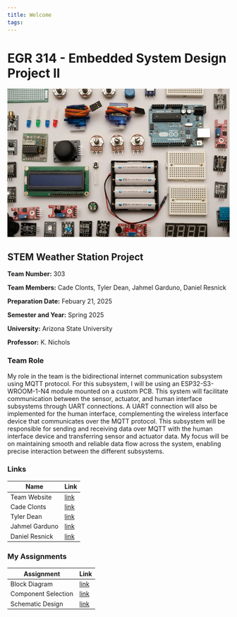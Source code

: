 ```yaml
---
title: Welcome
tags:
---
```


# EGR 314 - Embedded System Design Project II

![](learn-embedded-system-design.jpg)

## STEM Weather Station Project

**Team Number:** 303  

**Team Members:** Cade Clonts, Tyler Dean, Jahmel Garduno, Daniel Resnick

**Preparation Date:** Febuary 21, 2025  

**Semester and Year:** Spring 2025  

**University:** Arizona State University 

**Professor:** K. Nichols

### __Team Role__
My role in the team is the bidirectional internet communication subsystem using MQTT protocol. For this subsystem, I will be using an ESP32-S3-WROOM-1-N4 module mounted on a custom PCB. This system will facilitate communication between the sensor, actuator, and human interface subsystems through UART connections. A UART connection will also be implemented for the human interface, complementing the wireless interface device that communicates over the MQTT protocol. This subsystem will be responsible for sending and receiving data over MQTT with the human interface device and transferring sensor and actuator data. My focus will be on maintaining smooth and reliable data flow across the system, enabling precise interaction between the different subsystems.

### __Links__
Name | Link
-----|------------
Team Website   | [link](https://egr314-2025-s-303.github.io/EGR314-2025-S-303/)
Cade Clonts   | [link](https://cclonts2.github.io/)
Tyler Dean | [link](https://ty-357.github.io/)
Jahmel Garduno | [link](https://jahmelg10.github.io/)
Daniel Resnick | [link]()

### __My Assignments__
Assignment | Link
-----|------------
Block Diagram   | [link](https://cclonts2.github.io/charts/)
Component Selection | [link](https://cclonts2.github.io/component-selection/)
Schematic Design | [link](https://cclonts2.github.io/board-design/Index/)
